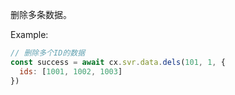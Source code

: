 删除多条数据。

Example:
```javascript
// 删除多个ID的数据
const success = await cx.svr.data.dels(101, 1, {
  ids: [1001, 1002, 1003]
})
```